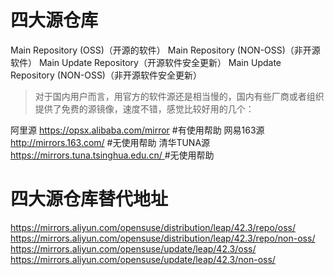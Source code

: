 # 四大源仓库

Main Repository (OSS)（开源的软件）
Main Repository (NON-OSS)（非开源软件）
Main Update Repository（开源软件安全更新）
Main Update Repository (NON-OSS)（非开源软件安全更新）

> 对于国内用户而言，用官方的软件源还是相当慢的，国内有些厂商或者组织提供了免费的源镜像，速度不错，感觉比较好用的几个：

阿里源   https://opsx.alibaba.com/mirror                       #有使用帮助
网易163源  http://mirrors.163.com/                                #无使用帮助
清华TUNA源 [https://mirrors.tuna.tsinghua.edu.cn/ ](https://mirrors.tuna.tsinghua.edu.cn/ )    #无使用帮助

# 四大源仓库替代地址


https://mirrors.aliyun.com/opensuse/distribution/leap/42.3/repo/oss/
https://mirrors.aliyun.com/opensuse/distribution/leap/42.3/repo/non-oss/
https://mirrors.aliyun.com/opensuse/update/leap/42.3/oss/
https://mirrors.aliyun.com/opensuse/update/leap/42.3/non-oss/

